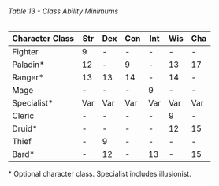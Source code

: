 ###### Table 13 - Class Ability Minimums

| Character Class | Str | Dex | Con | Int | Wis | Cha |
| --------------- | --- | --- | --- | --- | --- | --- |
| Fighter         | 9   | -   | -   | -   | -   | -   |
| Paladin*        | 12  | -   | 9   | -   | 13  | 17  |
| Ranger*         | 13  | 13  | 14  | -   | 14  | -   |
| Mage            | -   | -   | -   | 9   | -   | -   |
| Specialist*     | Var | Var | Var | Var | Var | Var |
| Cleric          | -   | -   | -   | -   | 9   | -   |
| Druid*          | -   | -   | -   | -   | 12  | 15  |
| Thief           | -   | 9   | -   | -   | -   | -   |
| Bard*           | -   | 12  | -   | 13  | -   | 15  | 

\* Optional character class. Specialist includes illusionist.

